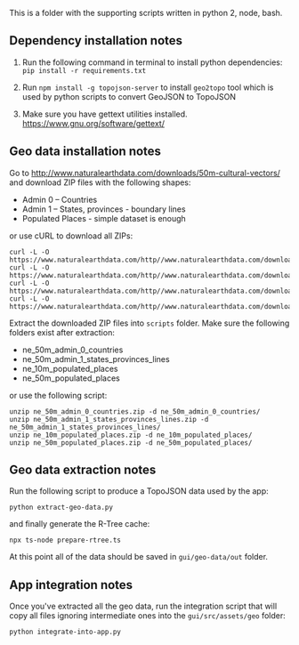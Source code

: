 This is a folder with the supporting scripts written in python 2, node, bash.


## Dependency installation notes

1. Run the following command in terminal to install python dependencies:
   `pip install -r requirements.txt`

2. Run `npm install -g topojson-server` to install `geo2topo` tool which is
   used by python scripts to convert GeoJSON to TopoJSON

3. Make sure you have gettext utilities installed.
   https://www.gnu.org/software/gettext/


## Geo data installation notes

Go to http://www.naturalearthdata.com/downloads/50m-cultural-vectors/ and
download ZIP files with the following shapes:

- Admin 0 – Countries
- Admin 1 – States, provinces - boundary lines
- Populated Places - simple dataset is enough

or use cURL to download all ZIPs:

```
curl -L -O https://www.naturalearthdata.com/http//www.naturalearthdata.com/download/50m/cultural/ne_50m_admin_0_countries.zip
curl -L -O https://www.naturalearthdata.com/http//www.naturalearthdata.com/download/50m/cultural/ne_50m_admin_1_states_provinces_lines.zip
curl -L -O https://www.naturalearthdata.com/http//www.naturalearthdata.com/download/10m/cultural/ne_10m_populated_places.zip
curl -L -O https://www.naturalearthdata.com/http//www.naturalearthdata.com/download/50m/cultural/ne_50m_populated_places.zip
```

Extract the downloaded ZIP files into `scripts` folder.
Make sure the following folders exist after extraction:

- ne_50m_admin_0_countries
- ne_50m_admin_1_states_provinces_lines
- ne_10m_populated_places
- ne_50m_populated_places

or use the following script:

```
unzip ne_50m_admin_0_countries.zip -d ne_50m_admin_0_countries/
unzip ne_50m_admin_1_states_provinces_lines.zip -d ne_50m_admin_1_states_provinces_lines/
unzip ne_10m_populated_places.zip -d ne_10m_populated_places/
unzip ne_50m_populated_places.zip -d ne_50m_populated_places/
```

## Geo data extraction notes

Run the following script to produce a TopoJSON data used by the app:

```
python extract-geo-data.py
```

and finally generate the R-Tree cache:

```
npx ts-node prepare-rtree.ts
```

At this point all of the data should be saved in `gui/geo-data/out` folder.

## App integration notes

Once you've extracted all the geo data, run the integration script that will
copy all files ignoring intermediate ones into the `gui/src/assets/geo` folder:

```
python integrate-into-app.py
```
